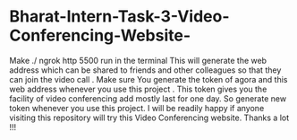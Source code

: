 # Bharat-Intern-Task-3-Video-Conferencing-Website-
Make ./ ngrok http 5500 run in the terminal 
             This will generate the web address which can be shared to friends and other colleagues so that they can 
             join the video call .
             Make sure You generate the token of agora and this web address whenever you  use this project .
             This token gives you the facility of video conferencing add mostly last for one day. So generate new token whenever you use this project.
 I will be readily happy if anyone visiting this repository will try this Video Conferencing website.
Thanks a lot !!!

